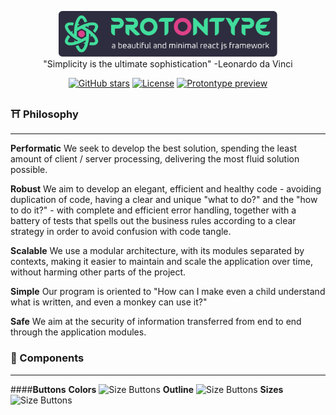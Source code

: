 <p align="center">
<a href="https://github.com/matheusantonio208/protontype"><img src="https://github.com/matheusantonio208/protontype/blob/main/.branding/logo-protontype-git.svg" alt="A beautiful and minimal react js framework." width="350"></a><br>
"Simplicity is the ultimate sophistication" -Leonardo da Vinci
</p>
<p align="center">
<a href="https://github.com/matheusantonio208/protontype" target="__blank"><img alt="GitHub stars" src="https://img.shields.io/github/stars/matheusantonio208/protontype?style=social"></a>
<a href="https://github.com/matheusantonio208/protontype/blob/main/LICENSE"><img src="https://img.shields.io/github/license/matheusantonio208/protontype?label=License&message=MIT&color=green" alt="License"></a>
<a href="https://github.com/matheusantonio208/protontype/archive/main.zip" target="__blank"><img src="https://img.shields.io/static/v1?label=Download&message=ZIP&color=green" alt="Protontype preview"></a>
</p>

### ⛩️ Philosophy
------
**Performatic**
We seek to develop the best solution, spending the least amount of client / server processing, delivering the most fluid solution possible.

**Robust**
We aim to develop an elegant, efficient and healthy code - avoiding duplication of code, having a clear and unique "what to do?" and the "how to do it?" - with complete and efficient error handling, together with a battery of tests that spells out the business rules according to a clear strategy in order to avoid confusion with code tangle.

**Scalable**
We use a modular architecture, with its modules separated by contexts, making it easier to maintain and scale the application over time, without harming other parts of the project.

**Simple**
Our program is oriented to "How can I make even a child understand what is written, and even a monkey can use it?"

**Safe**
We aim at the security of information transferred from end to end through the application modules.

### 🧊 Components
-----
####**Buttons**
**Colors**
<img src="https://i.imgur.com/N0HK0sJ.png" alt="Size Buttons" width="500">
**Outline**
<img src="https://i.imgur.com/G5mgp9u.png" alt="Size Buttons" width="500">
**Sizes**
<img src="https://i.imgur.com/WYwoSSg.png" alt="Size Buttons" width="150">
